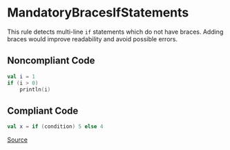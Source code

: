 # MandatoryBracesIfStatements

This rule detects multi-line `if` statements which do not have braces.
Adding braces would improve readability and avoid possible errors.

## Noncompliant Code

```kotlin
val i = 1
if (i > 0)
    println(i)
```
## Compliant Code

```kotlin
val x = if (condition) 5 else 4
```

[Source](https://detekt.github.io/detekt/style.html#mandatorybracesifstatements)
